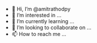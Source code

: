 - 👋 Hi, I’m @amitrathodpy
- 👀 I’m interested in ...
- 🌱 I’m currently learning ...
- 💞️ I’m looking to collaborate on ...
- 📫 How to reach me ...

<!---
amitrathodpy/amitrathodpy is a ✨ special ✨ repository because its `README.md` (this file) appears on your GitHub profile.
You can click the Preview link to take a look at your changes.
--->
